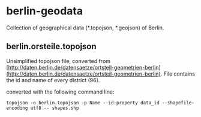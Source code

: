 berlin-geodata
==============

Collection of geographical data (*.topojson, *.geojson) of Berlin. 


## berlin.orsteile.topojson

Unsimplified topojson file, converted from [http://daten.berlin.de/datensaetze/ortsteil-geometrien-berlin](http://daten.berlin.de/datensaetze/ortsteil-geometrien-berlin).
File contains the id and name of every district (96).

converted with the following command line:

    topojson -o berlin.topojson -p Name --id-property data_id --shapefile-encoding utf8 -- shapes.shp 

